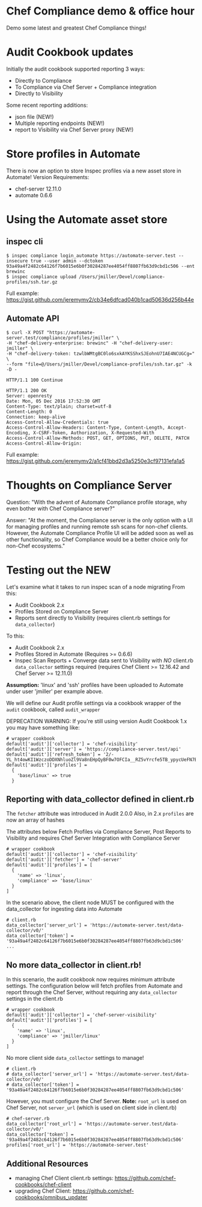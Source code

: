 # Chef Compliance demo & office hour
Demo some latest and greatest Chef Compliance things!

# Audit Cookbook updates

Initially the audit cookbook supported reporting 3 ways:
  * Directly to Compliance
  * To Compliance via Chef Server + Compliance integration
  * Directly to Visibility

Some recent reporting additions:
  * json file (NEW!)
  * Multiple reporting endpoints (NEW!)  
  * report to Visibility via Chef Server proxy (NEW!)

# Store profiles in Automate
There is now an option to store Inspec profiles via a new asset store in Automate!
Version Requirements:
  * chef-server 12.11.0
  * automate 0.6.6

# Using the Automate asset store

## inspec cli
```
$ inspec compliance login_automate https://automate-server.test --insecure true --user admin --dctoken 93a49a4f2482c64126f7b6015e6b0f30284287ee4054ff8807fb63d9cbd1c506 --ent brewinc
$ inspec compliance upload /Users/jmiller/Devel/compliance-profiles/ssh.tar.gz
```

Full example:
https://gist.github.com/jeremymv2/cb34e6dfcad040b1cad50636d256b44e

## Automate API
```
$ curl -X POST "https://automate-server.test/compliance/profiles/jmiller" \
-H "chef-delivery-enterprise: brewinc" -H "chef-delivery-user: jmiller" \
-H "chef-delivery-token: tzwlbWMtgBC0lo6sxkAYKSShxSJEohnU7IAE4NCUGCg=" \
--form "file=@/Users/jmiller/Devel/compliance-profiles/ssh.tar.gz" -k -D -

HTTP/1.1 100 Continue

HTTP/1.1 200 OK
Server: openresty
Date: Mon, 05 Dec 2016 17:52:30 GMT
Content-Type: text/plain; charset=utf-8
Content-Length: 0
Connection: keep-alive
Access-Control-Allow-Credentials: true
Access-Control-Allow-Headers: Content-Type, Content-Length, Accept-Encoding, X-CSRF-Token, Authorization, X-Requested-With
Access-Control-Allow-Methods: POST, GET, OPTIONS, PUT, DELETE, PATCH
Access-Control-Allow-Origin:
```

Full example:
https://gist.github.com/jeremymv2/a1cf41bbd2d3a5250e3cf97131efa1a5

# Thoughts on Compliance Server
Question: "With the advent of Automate Compliance profile storage, why even bother with Chef Compliance server?"

Answer: "At the moment, the Compliance server is the only option with a UI for managing profiles and running remote ssh scans for non-chef clients.  However, the Automate Compliance Profile UI will be added soon as well as other functionality, so Chef Compliance would be a better choice only for non-Chef ecosystems."

# Testing out the NEW
Let's examine what it takes to run inspec scan of a node migrating
From this:
  * Audit Cookbook 2.x
  * Profiles Stored on Compliance Server
  * Reports sent directly to Visibility (requires client.rb settings for `data_collector`)

To this:
  * Audit Cookbook 2.x
  * Profiles Stored in Automate (Requires >= 0.6.6)
  * Inspec Scan Reports + Converge data sent to Visibility with _NO_ client.rb `data_collector` settings required (requires Chef Client >= 12.16.42 and Chef Server >= 12.11.0)

**Assumption:** 'linux' and 'ssh' profiles have been uploaded to Automate under user 'jmiller' per example above.

We will define our Audit profile settings via a cookbook wrapper of the `audit` cookbook, called `audit_wrapper`

DEPRECATION WARNING:
If you're still using version Audit Cookbook 1.x
you may have something like:
```
# wrapper cookbook
default['audit']['collector'] = 'chef-visibility'
default['audit']['server'] = 'https://compliance-server.test/api'
default['audit']['refresh_token'] = '2/-YL_ht4owKI1WzczoDDXNhluoZl9Va8nEHpQyBF0w7OFCIa__RZ5vYrcfe5TB_ypycUeFN7BNVhs_4A5HgSvAw=='
default['audit']['profiles'] =
  {
    'base/linux' => true
  }
```

## Reporting with data_collector defined in client.rb
The `fetcher` attribute was introduced in Audit 2.0.0
Also, in 2.x `profiles` are now an array of hashes

The attributes below Fetch Profiles via Compliance Server, Post Reports to Visibility and requires Chef Server Integration with Compliance Server
```
# wrapper cookbook
default['audit']['collector'] = 'chef-visibility'
default['audit']['fetcher'] = 'chef-server'
default['audit']['profiles'] = [
  {
    'name' => 'linux',
    'compliance' => 'base/linux'
  }
]
```

In the scenario above, the client node MUST be configured
with the data_collector for ingesting data into Automate
```
# client.rb
data_collector['server_url'] = 'https://automate-server.test/data-collector/v0/'
data_collector['token'] = '93a49a4f2482c64126f7b6015e6b0f30284287ee4054ff8807fb63d9cbd1c506'
...
```

## No more data_collector in client.rb!

In this scenario, the audit cookbook now requires minimum attribute settings. The configuration below will fetch profiles from Automate and report through the Chef Server, without requiring any `data_collector` settings in the client.rb

```
# wrapper cookbook
default['audit']['collector'] = 'chef-server-visibility'
default['audit']['profiles'] = [
  {
    'name' => 'linux',
    'compliance' => 'jmiller/linux'
  }
]
```

No more client side `data_collector` settings to manage!

```
# client.rb
# data_collector['server_url'] = 'https://automate-server.test/data-collector/v0/'
# data_collector['token'] = '93a49a4f2482c64126f7b6015e6b0f30284287ee4054ff8807fb63d9cbd1c506'
```

However, you must configure the Chef Server.  **Note:** `root_url` is used on Chef Server, not `server_url` (which is used on client side in client.rb)

```
# chef-server.rb
data_collector['root_url'] = 'https://automate-server.test/data-collector/v0/'
data_collector['token'] = '93a49a4f2482c64126f7b6015e6b0f30284287ee4054ff8807fb63d9cbd1c506'
profiles['root_url'] = 'https://automate-server.test'
```

## Additional Resources
  * managing Chef Client client.rb settings: https://github.com/chef-cookbooks/chef-client
  * upgrading Chef Client: https://github.com/chef-cookbooks/omnibus_updater
